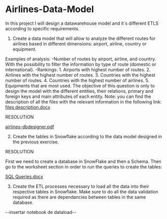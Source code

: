 # Airlines-Data-Model
In this project I will design a datawarehouse model and it´s different ETLS according to specific requirements.

1. Create a data model that will allow to analyze the different routes for airlines based in different dimensions: airport, airline, country or equipment.

Examples of analysis:
-Number of routes by airport, airline, and country. With the possibility to filter the information by type of route (domestic or international).
-Rankings:
        1. Airports with highest number of routes.
        2. Airlines with the highest number of routes.
        3. Countries with the highest number of routes.
        4. Countries with the highest number of airlines.
        5. Equipments that are most used.
The objective of this question is only to design the model with the different entities, their relations, primary and foreign keys and main attributes of each entity.
Note: you can find the description of all the files with the relevant information in the following link: [files description.docx](https://github.com/aalferea91/Airlines-Data-Model/files/9778403/files.description.docx)


RESOLUTION


[airlines-dbdesigner.pdf](https://github.com/aalferea91/Airlines-Data-Model/files/9778169/airlines-dbdesigner.pdf)


2. Create the tables in Snowflake according to the data model designed in the previous exercise.

RESOLUTION

First we need to create a database in SnowFlake and then a Schema. Then go to the worksheet section in order to run the queries to create the tables:

[SQL Queries.docx](https://github.com/aalferea91/Airlines-Data-Model/files/9778897/SQL.Queries.docx)

3. Create the ETL processes necessary to load all the data into their respective tables in Snowflake. Make sure to do all the data validation required as there are dependancies between tables in the same database.

--insertar notebook de dataload--
